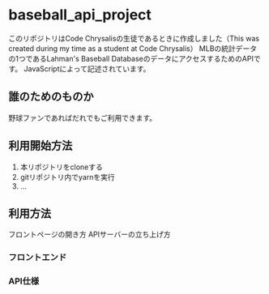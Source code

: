 # baseball_api_project
このリポジトリはCode Chrysalisの生徒であるときに作成しました（This was created during my time as a student at Code Chrysalis）
MLBの統計データの1つであるLahman's Baseball DatabaseのデータにアクセスするためのAPIです。
JavaScriptによって記述されています。

## 誰のためのものか
野球ファンであればだれでもご利用できます。

## 利用開始方法
1. 本リポジトリをcloneする
2. gitリポジトリ内でyarnを実行
3. ...

## 利用方法
フロントページの開き方
APIサーバーの立ち上げ方

### フロントエンド

### API仕様
